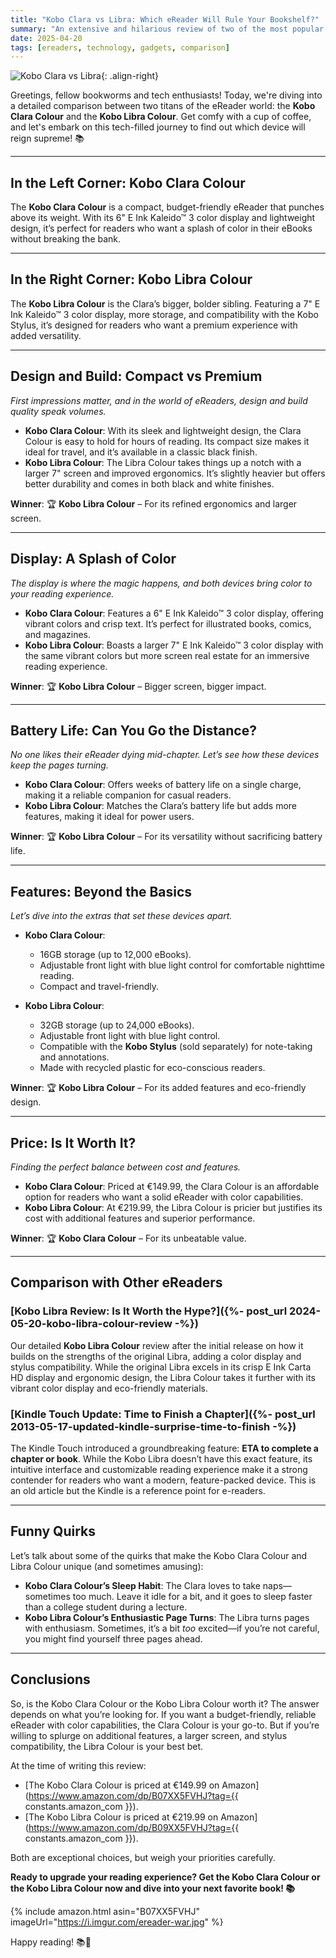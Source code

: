 ```yaml
---
title: "Kobo Clara vs Libra: Which eReader Will Rule Your Bookshelf?"
summary: "An extensive and hilarious review of two of the most popular eReaders, the Kobo Clara and Libra. Find out which one deserves a spot in your reading arsenal!"
date: 2025-04-20
tags: [ereaders, technology, gadgets, comparison]
---
```


![Kobo Clara vs Libra](https://i.imgur.com/ereader-war.jpg){: .align-right}

Greetings, fellow bookworms and tech enthusiasts! Today, we're diving into a detailed comparison between two titans of the eReader world: the **Kobo Clara Colour** and the **Kobo Libra Colour**. Get comfy with a cup of coffee, and let's embark on this tech-filled journey to find out which device will reign supreme! 📚

---

## **In the Left Corner: Kobo Clara Colour**

The **Kobo Clara Colour** is a compact, budget-friendly eReader that punches above its weight. With its 6" E Ink Kaleido™ 3 color display and lightweight design, it’s perfect for readers who want a splash of color in their eBooks without breaking the bank.

---

## **In the Right Corner: Kobo Libra Colour**

The **Kobo Libra Colour** is the Clara’s bigger, bolder sibling. Featuring a 7" E Ink Kaleido™ 3 color display, more storage, and compatibility with the Kobo Stylus, it’s designed for readers who want a premium experience with added versatility.

---

## **Design and Build: Compact vs Premium**

*First impressions matter, and in the world of eReaders, design and build quality speak volumes.*

- **Kobo Clara Colour**: With its sleek and lightweight design, the Clara Colour is easy to hold for hours of reading. Its compact size makes it ideal for travel, and it’s available in a classic black finish.
- **Kobo Libra Colour**: The Libra Colour takes things up a notch with a larger 7" screen and improved ergonomics. It’s slightly heavier but offers better durability and comes in both black and white finishes.

**Winner**: 🏆 **Kobo Libra Colour** – For its refined ergonomics and larger screen.

---

## **Display: A Splash of Color**

*The display is where the magic happens, and both devices bring color to your reading experience.*

- **Kobo Clara Colour**: Features a 6" E Ink Kaleido™ 3 color display, offering vibrant colors and crisp text. It’s perfect for illustrated books, comics, and magazines.
- **Kobo Libra Colour**: Boasts a larger 7" E Ink Kaleido™ 3 color display with the same vibrant colors but more screen real estate for an immersive reading experience.

**Winner**: 🏆 **Kobo Libra Colour** – Bigger screen, bigger impact.

---

## **Battery Life: Can You Go the Distance?**

*No one likes their eReader dying mid-chapter. Let’s see how these devices keep the pages turning.*

- **Kobo Clara Colour**: Offers weeks of battery life on a single charge, making it a reliable companion for casual readers.
- **Kobo Libra Colour**: Matches the Clara’s battery life but adds more features, making it ideal for power users.

**Winner**: 🏆 **Kobo Libra Colour** – For its versatility without sacrificing battery life.

---

## **Features: Beyond the Basics**

*Let’s dive into the extras that set these devices apart.*

- **Kobo Clara Colour**:
  - 16GB storage (up to 12,000 eBooks).
  - Adjustable front light with blue light control for comfortable nighttime reading.
  - Compact and travel-friendly.

- **Kobo Libra Colour**:
  - 32GB storage (up to 24,000 eBooks).
  - Adjustable front light with blue light control.
  - Compatible with the **Kobo Stylus** (sold separately) for note-taking and annotations.
  - Made with recycled plastic for eco-conscious readers.

**Winner**: 🏆 **Kobo Libra Colour** – For its added features and eco-friendly design.

---

## **Price: Is It Worth It?**

*Finding the perfect balance between cost and features.*

- **Kobo Clara Colour**: Priced at €149.99, the Clara Colour is an affordable option for readers who want a solid eReader with color capabilities.
- **Kobo Libra Colour**: At €219.99, the Libra Colour is pricier but justifies its cost with additional features and superior performance.

**Winner**: 🏆 **Kobo Clara Colour** – For its unbeatable value.

---

## **Comparison with Other eReaders**

### [Kobo Libra Review: Is It Worth the Hype?]({%- post_url 2024-05-20-kobo-libra-colour-review -%})

Our detailed **Kobo Libra Colour** review after the initial release on how it builds on the strengths of the original Libra, adding a color display and stylus compatibility. While the original Libra excels in its crisp E Ink Carta HD display and ergonomic design, the Libra Colour takes it further with its vibrant color display and eco-friendly materials.

### [Kindle Touch Update: Time to Finish a Chapter]({%- post_url 2013-05-17-updated-kindle-surprise-time-to-finish -%})

The Kindle Touch introduced a groundbreaking feature: **ETA to complete a chapter or book**. While the Kobo Libra doesn’t have this exact feature, its intuitive interface and customizable reading experience make it a strong contender for readers who want a modern, feature-packed device. This is an old article but the Kindle is a reference point for e-readers.

---

## **Funny Quirks**

Let’s talk about some of the quirks that make the Kobo Clara Colour and Libra Colour unique (and sometimes amusing):

- **Kobo Clara Colour’s Sleep Habit**: The Clara loves to take naps—sometimes too much. Leave it idle for a bit, and it goes to sleep faster than a college student during a lecture.
- **Kobo Libra Colour’s Enthusiastic Page Turns**: The Libra turns pages with enthusiasm. Sometimes, it’s a bit *too* excited—if you’re not careful, you might find yourself three pages ahead.

---

## **Conclusions**

So, is the Kobo Clara Colour or the Kobo Libra Colour worth it? The answer depends on what you’re looking for. If you want a budget-friendly, reliable eReader with color capabilities, the Clara Colour is your go-to. But if you’re willing to splurge on additional features, a larger screen, and stylus compatibility, the Libra Colour is your best bet.

At the time of writing this review:
- [The Kobo Clara Colour is priced at €149.99 on Amazon](https://www.amazon.com/dp/B07XX5FVHJ?tag={{ constants.amazon_com }}).
- [The Kobo Libra Colour is priced at €219.99 on Amazon](https://www.amazon.com/dp/B09XX5FVHJ?tag={{ constants.amazon_com }}).

Both are exceptional choices, but weigh your priorities carefully.

**Ready to upgrade your reading experience? Get the Kobo Clara Colour or the Kobo Libra Colour now and dive into your next favorite book! 📚**

{% include amazon.html asin="B07XX5FVHJ" imageUrl="https://i.imgur.com/ereader-war.jpg" %}

Happy reading! 📚💨
